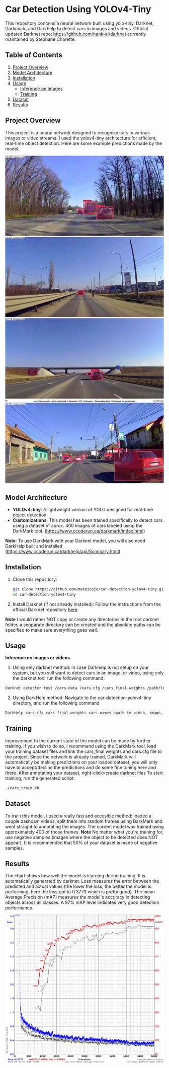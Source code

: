 # Car Detection Using YOLOv4-Tiny

This repository contains a neural network built using yolo-tiny, Darknet, Darkmark, and Darkhelp to detect cars in images and videos.
Official updated Darknet repo: https://github.com/hank-ai/darknet currently maintained by Stephane Charette.

## Table of Contents
1. [Project Overview](#project-overview)
2. [Model Architecture](#model-architecture)
3. [Installation](#installation)
4. [Usage](#usage)
    - [Inference on Images](#inference-on-images)
    - [Training](#training)
5. [Dataset](#dataset)
6. [Results](#results)



## Project Overview
This project is a neural network designed to recognize cars in various images or video streams. I used the yolov4-tiny architecture for efficient, real-time object detection.
Here are some example predictions made by the model:


![img1](https://github.com/mateicojo/car-detection-yolov4-tiny/blob/master/results/image%20(1).png)
![img2](https://github.com/mateicojo/car-detection-yolov4-tiny/blob/master/results/image%20(2).png)
![img3](https://github.com/mateicojo/car-detection-yolov4-tiny/blob/master/results/image%20(3).png)
![img4](https://github.com/mateicojo/car-detection-yolov4-tiny/blob/master/results/image.png)

## Model Architecture
- **YOLOv4-tiny**: A lightweight version of YOLO designed for real-time object detection.
- **Customizations**: This model has been trained specifically to detect cars using a dataset of aprox. 400 images of cars labeled using the DarkMark tool. (https://www.ccoderun.ca/darkmark/index.html)

**Note**: To use DarkMark with your Darknet model, you will also need DarkHelp built and installed (https://www.ccoderun.ca/darkhelp/api/Summary.html)

## Installation

1. Clone this repository:
   ```bash
   git clone https://github.com/mateicojo/car-detection-yolov4-tiny.git
   cd car-detection-yolov4-tiny
   ```
2. Install Darknet (if not already installed): Follow the instructions from the official Darknet repository [here](https://github.com/hank-ai/darknet).
   
**Note** I would rather NOT copy or create any directories in the root darknet folder, a sepparate directory can be created and the absolute paths can be specified to make sure everything goes well.

## Usage
**Inference on images or videos**
1. Using only darknet method:
  In case Darkhelp is not setup on your system, but you still want to detect cars in an image, or video, using only the darknet tool run the following command:
```bash
darknet detector test /cars.data /cars.cfg /cars_final.weights /path/to/image/or/video -ext_output **optional** -threshold <specify a threshold ex. 0.25>
```
2. Using DarkHelp method:
   Navigate to the car-detection-yolov4-tiny directory, and run the following command
```bash
DarkHelp cars.cfg cars_final.weights cars.names <path to video, image, or directory of images>
```
## Training
  Improvoment to the current state of the model can be made by further training. If you wish to do so, I recommend using the DarkMark tool, load your training dataset files and link the cars_final.weights and cars.cfg file to the project.
  Since the network is already trained, DarkMark will automatically be making predictions on your loaded dataset, you will only have to accept/decline the predictions and do some fine tuning here and there.
  After annotating your dataset, right-click>create darknet files
  To start training, run the generated script:
```bash
./cars_train.sh
```
## Dataset
  To train this model, I used a really fast and accesible method: loaded a couple dashcam videos, split them into random frames using DarkMark and went straight to annotating the images. The current model was trained using approximately 400 of those frames. 
  **Note** No matter what you're training for, use negative samples (images where the object to be detected does NOT appear). It is recommended that 50% of your dataset is made of negative samples.

## Results
The chart shows how well the model is learning during training. It is automatically generated by darknet. Loss measures the error between the predicted and actual values (the lower the loss, the better the model is performing, here the loss got to 0.3773 which is pretty good). The mean Average Precision (mAP) measures the model's accuracy in detecting objects across all classes. A 97% mAP level indicates very good detection performance.

![chart](https://github.com/mateicojo/car-detection-yolov4-tiny/blob/master/results/chart.png)
